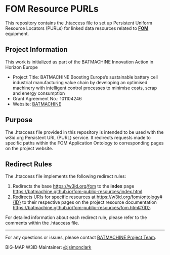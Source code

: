 # FOM Resource PURLs

This repository contains the .htaccess file to set up Persistent Uniform Resource Locators (PURLs) for linked data resources related to **[FOM](https://www.fomtechnologies.com/)** equipment.

## Project Information
This work is initialized as part of the BATMACHINE Innovation Action in Horizon Europe

- Project Title: BATMACHINE Boosting Europe’s sustainable battery cell industrial manufacturing value chain by developing an optimised machinery with intelligent control processes to minimise costs, scrap and energy consumption
- Grant Agreement No.: 101104246
- Website: [BATMACHINE](http://batmachineproject.eu/)

## Purpose

The .htaccess file provided in this repository is intended to be used with the w3id.org Persistent URL (PURL) service. It redirects requests made to specific paths within the FOM Application Ontology to corresponding pages on the project website.

## Redirect Rules

The .htaccess file implements the following redirect rules:

1. Redirects the base <https://w3id.org/fom> to the **index** page <https://batmachine.github.io/fom-public-resources/index.html>.
2. Redirects URIs for specific resources at <https://w3id.org/fom/ontology#{ID}> to their respective pages on the project resource documentation <https://batmachine.github.io/fom-public-resources/fom.html#{ID}>.

For detailed information about each redirect rule, please refer to the comments within the .htaccess file.

---

For any questions or issues, please contact [BATMACHINE Project Team](mailto:simon.clark@sintef.no).

BIG-MAP W3ID Maintainer: [@jsimonclark](https://github.com/jsimonclark)
